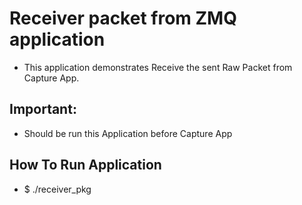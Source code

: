Receiver packet from ZMQ application
===============================

 - This application demonstrates Receive the sent Raw Packet from Capture App. 

Important: 
----------
- Should be run this Application before Capture App

How To Run Application
----------------
- $ ./receiver_pkg 